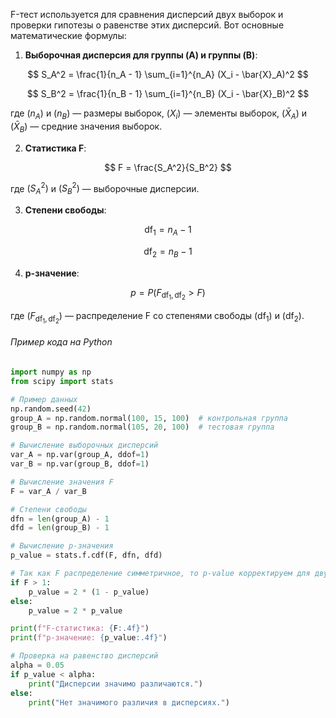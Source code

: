 
F-тест используется для сравнения дисперсий двух выборок и проверки гипотезы о равенстве этих дисперсий. Вот основные математические формулы:

1. **Выборочная дисперсия для группы \(A\) и группы \(B\)**:

$$
   S_A^2 = \frac{1}{n_A - 1} \sum_{i=1}^{n_A} (X_i - \bar{X}_A)^2
$$

   $$
   S_B^2 = \frac{1}{n_B - 1} \sum_{i=1}^{n_B} (X_i - \bar{X}_B)^2
$$

   где $(n_A)$ и $(n_B)$ — размеры выборок, $(X_i)$ — элементы выборок, $(\bar{X}_A$) и $(\bar{X}_B)$ — средние значения выборок.

2. **Статистика F**:

$$
   F = \frac{S_A^2}{S_B^2}
$$

   где $(S_A^2)$ и $(S_B^2)$ — выборочные дисперсии.

3. **Степени свободы**:

$$
   \text{df}_1 = n_A - 1
$$

$$
   \text{df}_2 = n_B - 1
$$

4. **p-значение**:

$$
   p = P(F_{\text{df}_1, \text{df}_2} > F)
$$

   где $(F_{\text{df}_1, \text{df}_2})$ — распределение F со степенями свободы $(\text{df}_1)$ и $(\text{df}_2)$.

<h6>Пример кода на Python</h6>

```python
import numpy as np
from scipy import stats

# Пример данных
np.random.seed(42)
group_A = np.random.normal(100, 15, 100)  # контрольная группа
group_B = np.random.normal(105, 20, 100)  # тестовая группа

# Вычисление выборочных дисперсий
var_A = np.var(group_A, ddof=1)
var_B = np.var(group_B, ddof=1)

# Вычисление значения F
F = var_A / var_B

# Степени свободы
dfn = len(group_A) - 1
dfd = len(group_B) - 1

# Вычисление p-значения
p_value = stats.f.cdf(F, dfn, dfd)

# Так как F распределение симметричное, то p-value корректируем для двустороннего теста
if F > 1:
    p_value = 2 * (1 - p_value)
else:
    p_value = 2 * p_value

print(f"F-статистика: {F:.4f}")
print(f"p-значение: {p_value:.4f}")

# Проверка на равенство дисперсий
alpha = 0.05
if p_value < alpha:
    print("Дисперсии значимо различаются.")
else:
    print("Нет значимого различия в дисперсиях.")
```
